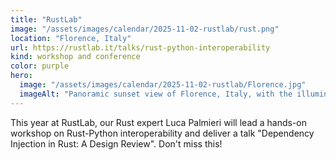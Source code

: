 ```yaml
---
title: "RustLab"
image: "/assets/images/calendar/2025-11-02-rustlab/rust.png"
location: "Florence, Italy"
url: https://rustlab.it/talks/rust-python-interoperability
kind: workshop and conference
color: purple
hero:
  image: "/assets/images/calendar/2025-11-02-rustlab/Florence.jpg"
  imageAlt: "Panoramic sunset view of Florence, Italy, with the illuminated Duomo and city lights againts the backdrop of rolling hills"
---
```


This year at RustLab, our Rust expert Luca Palmieri will lead a hands-on workshop on Rust-Python interoperability and deliver a talk "Dependency Injection in Rust: A Design Review". Don't miss this!
